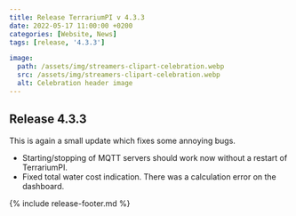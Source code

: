 ```yaml
---
title: Release TerrariumPI v 4.3.3
date: 2022-05-17 11:00:00 +0200
categories: [Website, News]
tags: [release, '4.3.3']

image:
  path: /assets/img/streamers-clipart-celebration.webp
  src: /assets/img/streamers-clipart-celebration.webp
  alt: Celebration header image
---
```


## Release 4.3.3

This is again a small update which fixes some annoying bugs.

- Starting/stopping of MQTT servers should work now without a restart of TerrariumPI.
- Fixed total water cost indication. There was a calculation error on the dashboard.

{% include release-footer.md %}
